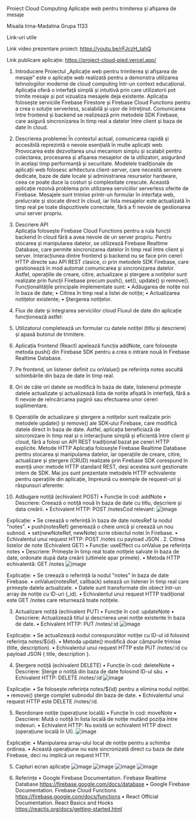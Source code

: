 Proiect Cloud Computing
Aplicație web pentru trimiterea și afișarea de mesaje















Misaila Irina-Madalina
Grupa 1133

Link-uri utile

Link video prezentare proiect: https://youtu.be/rFJczH_tahQ

Link publicare aplicație: https://project-cloud-pied.vercel.app/

1. Introducere
Proiectul „Aplicație web pentru trimiterea și afișarea de mesaje” este o aplicație web realizată pentru a demonstra utilizarea tehnologiilor moderne de cloud computing într-un context educațional. Aplicația oferă o interfață simplă și intuitivă prin care utilizatorii pot trimite mesaje și pot vizualiza mesajele deja existente.
Aplicația folosește serviciile Firebase Firestore și Firebase Cloud Functions pentru a crea o soluție serverless, scalabilă și ușor de întreținut. Comunicarea între frontend și backend se realizează prin metodele SDK Firebase, care asigură sincronizarea în timp real a datelor între client și baza de date în cloud.

2. Descrierea problemei
În contextul actual, comunicarea rapidă și accesibilă reprezintă o nevoie esențială în multe aplicații web. Provocarea este dezvoltarea unui mecanism simplu și scalabil pentru colectarea, procesarea și afișarea mesajelor de la utilizatori, asigurând în același timp performanță și securitate.
Modelele tradiționale de aplicații web folosesc arhitectura client-server, care necesită servere dedicate, baze de date locale și administrarea resurselor hardware, ceea ce poate duce la costuri și complexitate crescute.
Această aplicație rezolvă problema prin utilizarea serviciilor serverless oferite de Firebase. Mesajele sunt trimise printr-un formular în interfața web, prelucrate și stocate direct în cloud, iar lista mesajelor este actualizată în timp real pe toate dispozitivele conectate, fără a fi nevoie de gestionarea unui server propriu.

3. Descriere API	
Aplicația folosește Firebase Cloud Functions pentru a rula funcții backend în cloud fără a avea nevoie de un server propriu. Pentru stocarea și manipularea datelor, se utilizează Firebase Realtime Database, care permite sincronizarea datelor în timp real între client și server.
Interacțiunea dintre frontend și backend nu se face prin cereri HTTP directe sau API REST clasice, ci prin metodele SDK Firebase, care gestionează în mod automat comunicarea și sincronizarea datelor. Astfel, operațiile de creare, citire, actualizare și ștergere a notițelor sunt realizate prin funcții Firebase precum push(), set(), update() și remove().
Funcționalitățile principale implementate sunt:
•	Adăugarea de notițe noi în baza de date;
•	Citirea în timp real a listei de notițe;
•	Actualizarea notițelor existente;
•	Ștergerea notițelor.
4. Flux de date și integrarea serviciilor cloud
Fluxul de date din aplicație funcționează astfel:
1.	Utilizatorul completează un formular cu datele notiței (titlu și descriere) și apasă butonul de trimitere.
2.	Aplicația frontend (React) apelează funcția addNote, care folosește metoda push() din Firebase SDK pentru a crea o intrare nouă în Firebase Realtime Database.
3.	Pe frontend, un listener definit cu onValue() pe referința notes ascultă schimbările din baza de date în timp real.
4.	Ori de câte ori datele se modifică în baza de date, listenerul primește datele actualizate și actualizează lista de notițe afișată în interfață, fără a fi nevoie de reîncărcarea paginii sau efectuarea unor cereri suplimentare.
5.	Operațiile de actualizare și ștergere a notițelor sunt realizate prin metodele update() și remove() ale SDK-ului Firebase, care modifică datele direct în baza de date.
Astfel, aplicația beneficiază de sincronizare în timp real și o interacțiune simplă și eficientă între client și cloud, fără a folosi un API REST tradițional bazat pe cereri HTTP explicite.
Metode HTTP
Aplicația folosește Firebase Realtime Database pentru stocarea și manipularea datelor, iar operațiile de creare, citire, actualizare și ștergere (CRUD) realizate prin Firebase SDK corespund în esență unor metode HTTP standard REST, deși acestea sunt gestionate intern de SDK.
Mai jos sunt prezentate metodele HTTP echivalente pentru operațiile din aplicație, împreună cu exemple de request-uri și răspunsuri aferente:
1. Adăugare notiță (echivalent POST)
•	Funcție în cod: addNote
•	Descriere: Creează o notiță nouă în baza de date cu titlu, descriere și data creării.
•	Echivalent HTTP: POST /notesCod relevant:
 ![image](https://github.com/user-attachments/assets/f4d7dc66-52ee-48c4-9352-e1c63a4d88e9)

Explicație:
•	Se creează o referință în baza de date notesRef la nodul "notes".
•	push(notesRef) generează o cheie unică și creează un nou subnod.
•	set(newNoteRef, newNote) scrie obiectul notei în Firebase.
•	Echivalentul unui request HTTP: POST /notes cu payload JSON
.
2. Citirea listelor de note (Echivalent GET)
•	Funcție: useEffect cu onValue pe referința notes
•	Descriere: Primește în timp real toate notițele salvate în baza de date, ordonate după data creării (ultimele apar primele).
•	Metoda HTTP echivalentă: GET /notes
 ![image](https://github.com/user-attachments/assets/4324adc5-9a22-44c4-92dd-0961b81e6383)

Explicație:
•	Se creează o referință la nodul "notes" în baza de date Firebase.
•	onValue(notesRef, callback) setează un listener în timp real care primește datele actualizate.
•	Datele sunt transformate din obiect într-un array de notițe cu ID-uri (_id).
•	Echivalentul unui request HTTP tradițional este GET /notes care returnează toate notițele.

3. Actualizare notiță (echivalent PUT)
•	Funcție în cod: updateNote
•	Descriere: Actualizează titlul și descrierea unei notițe existente în baza de date.
•	Echivalent HTTP: PUT /notes/:id
 ![image](https://github.com/user-attachments/assets/88e237be-a239-4c00-a99d-d63b42512c51)

Explicație:
•	Se actualizează nodul corespunzător notiței cu ID-ul id folosind referința notes/${id}.
•	Metoda update() modifică doar câmpurile trimise (title, description).
•	Echivalentul unui request HTTP este PUT /notes/:id cu payload JSON { title, description }.

4. Ștergere notiță (echivalent DELETE)
•	Funcție în cod: deleteNote
•	Descriere: Șterge o notiță din baza de date folosind ID-ul său.
•	Echivalent HTTP: DELETE /notes/:id
![image](https://github.com/user-attachments/assets/aa029b97-21c9-4f2f-b116-75b656a92ca5)


Explicație:
•	Se folosește referința notes/${id} pentru a elimina nodul notiței.
•	remove() șterge complet subnodul din baza de date.
•	Echivalentul unui request HTTP este DELETE /notes/:id.

5. Reordonare notițe (operațiune locală)
•	Funcție în cod: moveNote
•	Descriere: Mută o notiță în lista locală de notițe mutând poziția între indexuri.
•	Echivalent HTTP: Nu există un echivalent HTTP direct (operațiune locală în UI).
![image](https://github.com/user-attachments/assets/b7a9dcd9-84be-43df-99d7-6e4ee8f268ec)

Explicație:
•	Manipularea array-ului local de notițe pentru a schimba ordinea.
•	Această operațiune nu este sincronizată direct cu baza de date Firebase, deci nu implică un request HTTP.

5. Capturi ecran aplicație
![image](https://github.com/user-attachments/assets/003daf75-0438-4724-b6c5-cbf8ebb008d2)
![image](https://github.com/user-attachments/assets/5a72a953-e622-4818-b675-a08d486e4e52)
![image](https://github.com/user-attachments/assets/43202916-84f0-4db4-92bd-1590f1aa762a)
![image](https://github.com/user-attachments/assets/9342d868-5526-44da-8237-257592f8c031)


6.	Referințe
•	Google Firebase Documentation. Firebase Realtime Database https://firebase.google.com/docs/database
•	Google Firebase Documentation. Firebase Cloud Functions https://firebase.google.com/docs/functions
•	React Official Documentation. React Basics and Hooks https://reactjs.org/docs/getting-started.html

